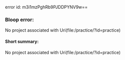 error id: m3i1mzPghRb9PJDDPYNV9w==
### Bloop error:

No project associated with Uri(file:<WORKSPACE>/practice/?id=practice)
#### Short summary: 

No project associated with Uri(file:<WORKSPACE>/practice/?id=practice)